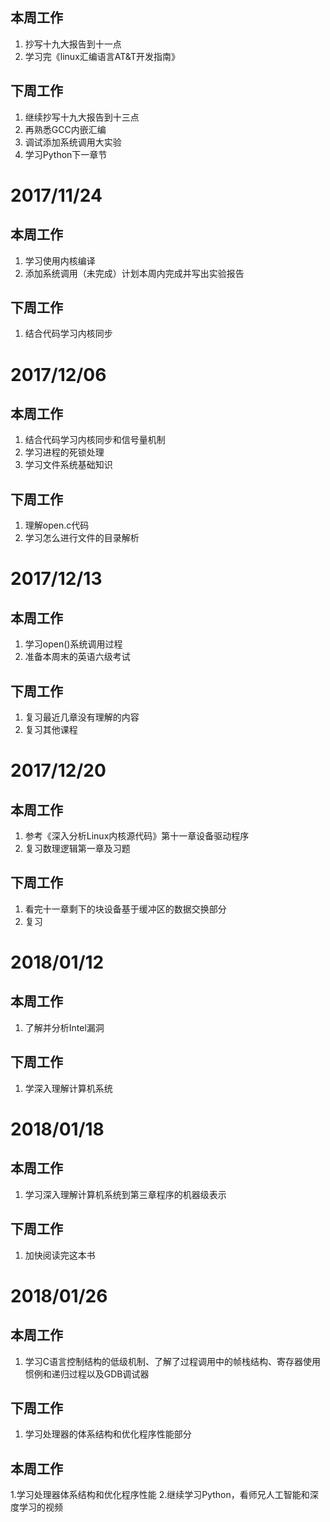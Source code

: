 

## 本周工作
1. 抄写十九大报告到十一点
2. 学习完《linux汇编语言AT&T开发指南》


## 下周工作
1. 继续抄写十九大报告到十三点
2. 再熟悉GCC内嵌汇编
3. 调试添加系统调用大实验
3. 学习Python下一章节

# 2017/11/24
## 本周工作
1. 学习使用内核编译
2. 添加系统调用（未完成）计划本周内完成并写出实验报告
## 下周工作
1. 结合代码学习内核同步

# 2017/12/06
## 本周工作
1. 结合代码学习内核同步和信号量机制
2. 学习进程的死锁处理
3. 学习文件系统基础知识
## 下周工作
1. 理解open.c代码
2. 学习怎么进行文件的目录解析

# 2017/12/13
## 本周工作
1. 学习open()系统调用过程
2. 准备本周末的英语六级考试
## 下周工作
1. 复习最近几章没有理解的内容
2. 复习其他课程

# 2017/12/20
## 本周工作
1. 参考《深入分析Linux内核源代码》第十一章设备驱动程序
2. 复习数理逻辑第一章及习题
## 下周工作
1. 看完十一章剩下的块设备基于缓冲区的数据交换部分
2. 复习
# 2018/01/12
## 本周工作
1. 了解并分析Intel漏洞
## 下周工作
1. 学深入理解计算机系统
# 2018/01/18
## 本周工作
1. 学习深入理解计算机系统到第三章程序的机器级表示
## 下周工作
1. 加快阅读完这本书
# 2018/01/26
## 本周工作
1. 学习C语言控制结构的低级机制、了解了过程调用中的帧栈结构、寄存器使用惯例和递归过程以及GDB调试器
## 下周工作
1. 学习处理器的体系结构和优化程序性能部分
## 本周工作
1.学习处理器体系结构和优化程序性能
2.继续学习Python，看师兄人工智能和深度学习的视频
